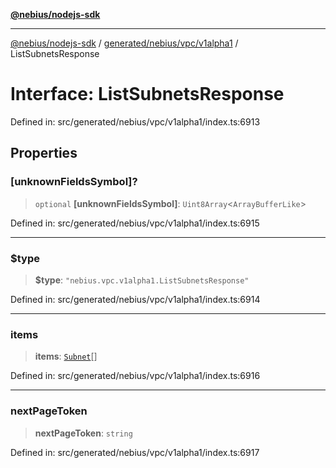 [**@nebius/nodejs-sdk**](../../../../../README.md)

***

[@nebius/nodejs-sdk](../../../../../README.md) / [generated/nebius/vpc/v1alpha1](../README.md) / ListSubnetsResponse

# Interface: ListSubnetsResponse

Defined in: src/generated/nebius/vpc/v1alpha1/index.ts:6913

## Properties

### \[unknownFieldsSymbol\]?

> `optional` **\[unknownFieldsSymbol\]**: `Uint8Array`\<`ArrayBufferLike`\>

Defined in: src/generated/nebius/vpc/v1alpha1/index.ts:6915

***

### $type

> **$type**: `"nebius.vpc.v1alpha1.ListSubnetsResponse"`

Defined in: src/generated/nebius/vpc/v1alpha1/index.ts:6914

***

### items

> **items**: [`Subnet`](Subnet.md)[]

Defined in: src/generated/nebius/vpc/v1alpha1/index.ts:6916

***

### nextPageToken

> **nextPageToken**: `string`

Defined in: src/generated/nebius/vpc/v1alpha1/index.ts:6917
